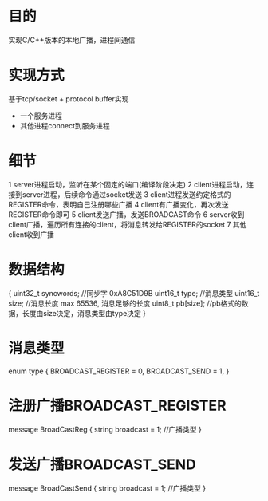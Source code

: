 # 目的
实现C/C++版本的本地广播，进程间通信

# 实现方式
基于tcp/socket + protocol buffer实现
* 一个服务进程
* 其他进程connect到服务进程

# 细节
1 server进程启动，监听在某个固定的端口(编译阶段决定)
2 client进程启动，连接到server进程，后续命令通过socket发送
3 client进程发送约定格式的REGISTER命令，表明自己注册哪些广播
4 client有广播变化，再次发送REGISTER命令即可
5 client发送广播，发送BROADCAST命令
6 server收到client广播，遍历所有连接的client，将消息转发给REGISTER的socket
7 其他client收到广播

# 数据结构
{
    uint32_t syncwords;     //同步字    0xA8C51D9B
    uint16_t type;          //消息类型
    uint16_t size;          //消息长度 max 65536, 消息足够的长度
    uint8_t pb[size];       //pb格式的数据，长度由size决定，消息类型由type决定 
}

# 消息类型
enum type {
    BROADCAST_REGISTER = 0,
    BROADCAST_SEND = 1,
}

# 注册广播BROADCAST_REGISTER

message BroadCastReg {
    string broadcast = 1; //广播类型
}

# 发送广播BROADCAST_SEND

message BroadCastSend {
    string broadcast = 1; //广播类型
}